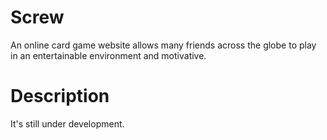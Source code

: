 # Screw
 
An online card game website allows many friends across the globe to play in an entertainable environment and motivative.

# Description
It's still under development.
